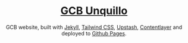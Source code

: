 <div align="center">
    <a href="https://cxto21.github.io/gcb-website//"><h1 align="center">GCB Unquillo</h1></a>
    
GCB website, built with [Jekyll](https://jekyllrb.com/), [Tailwind CSS](https://tailwindcss.com/), [Upstash](https://upstash.com?ref=ovi.tips), [Contentlayer](https://www.contentlayer.dev/) and deployed to [Github Pages](https://pages.github.com/).

</div>

<br/>
